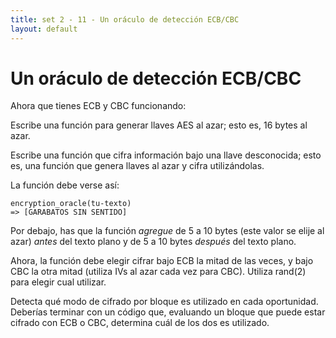 ```yaml
---
title: set 2 - 11 - Un oráculo de detección ECB/CBC
layout: default
---
```


Un oráculo de detección ECB/CBC
===============================

Ahora que tienes ECB y CBC funcionando:

Escribe una función para generar llaves AES al azar; esto es, 16 bytes al azar.

Escribe una función que cifra información bajo una llave desconocida; esto es, una función que genera llaves al azar y cifra utilizándolas.

La función debe verse así:

	encryption_oracle(tu-texto)
	=> [GARABATOS SIN SENTIDO]

Por debajo, has que la función _agregue_ de 5 a 10 bytes (este valor se elije al azar) _antes_ del texto plano y de 5 a 10 bytes _después_ del texto plano.

Ahora, la función debe elegir cifrar bajo ECB la mitad de las veces, y bajo CBC la otra mitad (utiliza IVs al azar cada vez para CBC). Utiliza rand(2) para elegir cual utilizar.

Detecta qué modo de cifrado por bloque es utilizado en cada oportunidad. Deberías terminar con un código que, evaluando un bloque que puede estar cifrado con ECB o CBC, determina cuál de los dos es utilizado.